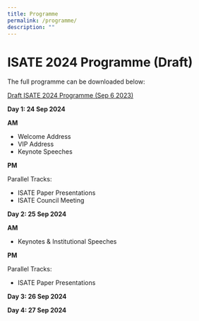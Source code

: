 ```yaml
---
title: Programme
permalink: /programme/
description: ""
---
```

# ISATE 2024 Programme (Draft)

The full programme can be downloaded below:

[Draft ISATE 2024 Programme (Sep 6 2023)](/files/draft%20isate%202024%20(sep%206%202023).pdf)


**Day 1: 24 Sep 2024**

**AM**
* Welcome Address
* VIP Address
* Keynote Speeches

**PM**

Parallel Tracks:
* ISATE Paper Presentations
* ISATE Council Meeting



**Day 2: 25 Sep 2024**

**AM**
* Keynotes & Institutional Speeches

**PM**

Parallel Tracks:

* ISATE Paper Presentations




**Day 3: 26 Sep 2024**


**Day 4: 27 Sep 2024**